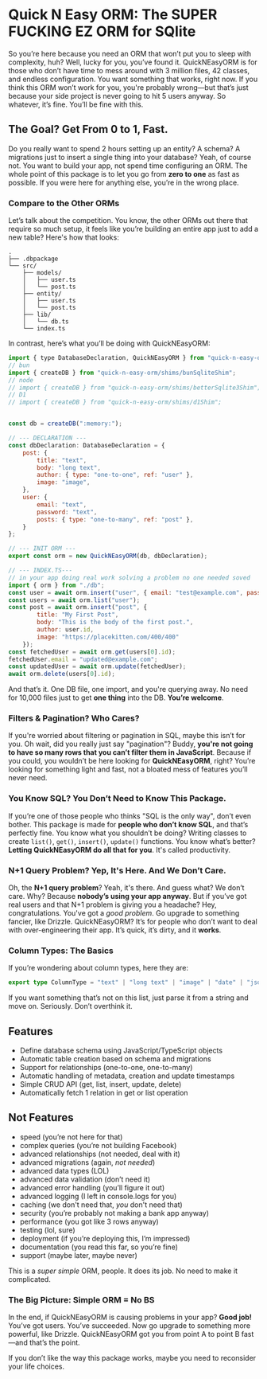 # Quick N Easy ORM: The SUPER FUCKING EZ ORM for SQlite

So you’re here because you need an ORM that won’t put you to sleep with complexity, huh? Well, lucky for you, you’ve found it. QuickNEasyORM is for those who don’t have time to mess around with 3 million files, 42 classes, and endless configuration. You want something that works, right now. If you think this ORM won’t work for you, you're probably wrong—but that’s just because your side project is never going to hit 5 users anyway. So whatever, it’s fine. You’ll be fine with this.

## The Goal? Get From 0 to 1, Fast.

Do you really want to spend 2 hours setting up an entity? A schema? A migrations just to insert a single thing into your database? Yeah, of course not. You want to build your app, not spend time configuring an ORM. The whole point of this package is to let you go from **zero to one** as fast as possible. If you were here for anything else, you’re in the wrong place.

### Compare to the Other ORMs

Let’s talk about the competition. You know, the other ORMs out there that require so much setup, it feels like you’re building an entire app just to add a new table? Here's how that looks:
```
.
├── .dbpackage
└── src/
    ├── models/
    │   ├── user.ts
    │   └── post.ts
    ├── entity/
    │   ├── user.ts
    │   └── post.ts
    ├── lib/
    │   └── db.ts
    └── index.ts
```
In contrast, here’s what you’ll be doing with QuickNEasyORM:

```js
import { type DatabaseDeclaration, QuickNEasyORM } from "quick-n-easy-orm";
// bun
import { createDB } from "quick-n-easy-orm/shims/bunSqliteShim";
// node
// import { createDB } from "quick-n-easy-orm/shims/betterSqlite3Shim";
// D1
// import { createDB } from "quick-n-easy-orm/shims/d1Shim";


const db = createDB(":memory:");

// --- DECLARATION ---
const dbDeclaration: DatabaseDeclaration = {
    post: {
        title: "text",
        body: "long text",
        author: { type: "one-to-one", ref: "user" },
        image: "image",
    },
    user: {
        email: "text",
        password: "text",
        posts: { type: "one-to-many", ref: "post" },
    }
};

// --- INIT ORM ---
export const orm = new QuickNEasyORM(db, dbDeclaration);

// --- INDEX.TS---
// in your app doing real work solving a problem no one needed soved
import { orm } from "./db";
const user = await orm.insert("user", { email: "test@example.com", password: "password123" });
const users = await orm.list("user");
const post = await orm.insert("post", {
        title: "My First Post",
        body: "This is the body of the first post.",
        author: user.id,
        image: "https://placekitten.com/400/400"
    });
const fetchedUser = await orm.get(users[0].id);
fetchedUser.email = "updated@example.com";
const updatedUser = await orm.update(fetchedUser);
await orm.delete(users[0].id);


```

And that’s it. One DB file, one import, and you're querying away. No need for 10,000 files just to get **one thing** into the DB. **You’re welcome**.


### Filters & Pagination? Who Cares?

If you're worried about filtering or pagination in SQL, maybe this isn’t for you. Oh wait, did you really just say "pagination"? Buddy, **you're not going to have so many rows that you can’t filter them in JavaScript**. Because if you could, you wouldn’t be here looking for **QuickNEasyORM**, right? You’re looking for something light and fast, not a bloated mess of features you’ll never need.

### You Know SQL? You Don’t Need to Know This Package.

If you’re one of those people who thinks "SQL is the only way", don’t even bother. This package is made for **people who don’t know SQL**, and that’s perfectly fine. You know what you shouldn’t be doing? Writing classes to create `list()`, `get()`, `insert()`, `update()` functions. You know what’s better? **Letting QuickNEasyORM do all that for you**. It's called productivity.

### N+1 Query Problem? Yep, It's Here. And We Don’t Care.

Oh, the **N+1 query problem**? Yeah, it's there. And guess what? We don’t care. Why? Because **nobody’s using your app anyway**. But if you’ve got real users and that N+1 problem is giving you a headache? Hey, congratulations. You've got a *good problem*. Go upgrade to something fancier, like Drizzle. QuickNEasyORM? It’s for people who don’t want to deal with over-engineering their app. It’s quick, it’s dirty, and it **works**.

### Column Types: The Basics

If you’re wondering about column types, here they are:

```ts
export type ColumnType = "text" | "long text" | "image" | "date" | "json" | "number" | "bool" | { type: "one-to-one" | "one-to-many", ref: string };
```

If you want something that’s not on this list, just parse it from a string and move on. Seriously. Don’t overthink it.


## Features

- Define database schema using JavaScript/TypeScript objects
- Automatic table creation based on schema and migrations
- Support for relationships (one-to-one, one-to-many)
- Automatic handling of metadata, creation and update timestamps
- Simple CRUD API (get, list, insert, update, delete)
- Automatically fetch 1 relation in get or list operation

## Not Features
- speed (you’re not here for that)
- complex queries (you’re not building Facebook)
- advanced relationships (not needed, deal with it)
- advanced migrations (again, *not needed*)
- advanced data types (LOL)
- advanced data validation (don’t need it)
- advanced error handling (you’ll figure it out)
- advanced logging (I left in console.logs for you)
- caching (we don't need that, *you* don't need that)
- security (you’re probably not making a bank app anyway)
- performance (you got like 3 rows anyway)
- testing (lol, sure)
- deployment (if you’re deploying this, I’m impressed)
- documentation (you read this far, so you’re fine)
- support (maybe later, maybe never)

This is a *super simple* ORM, people. It does its job. No need to make it complicated.


### The Big Picture: Simple ORM = No BS

In the end, if QuickNEasyORM is causing problems in your app? **Good job!** You’ve got users. You’ve succeeded. Now go upgrade to something more powerful, like Drizzle. QuickNEasyORM got you from point A to point B fast—and that’s the point.

If you don’t like the way this package works, maybe you need to reconsider your life choices.

